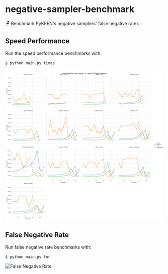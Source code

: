 # negative-sampler-benchmark

🪑 Benchmark PyKEEN's negative samplers' false negative rates

## Speed Performance

Run the speed performance benchmarks with:

```shell
$ python main.py times
```

![Times](img/cthoyt/2207eaef/times.svg)

## False Negative Rate

Run false negative rate benchmarks with:

```shell
$ python main.py fnr
```

![False Negative Rate](img/cthoyt/2207eaef/fnr.svg)
